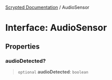 [Scrypted Documentation](../globals.md) / AudioSensor

# Interface: AudioSensor

## Properties

### audioDetected?

> `optional` **audioDetected**: `boolean`
